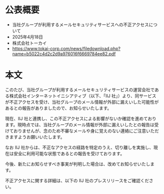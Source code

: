 # 公表概要
- 当社グループが利用するメールセキュリティサービスへの不正アクセスについて
- 2025年4月18日
- 株式会社トーカイ
- https://www.tokai-corp.com/news/filedownload.php?name=b5022c4d2c2d9a976016f6669784ee82.pdf

# 本文
このたび、当社グループが利用するメールセキュリティサービスの運営会社である株式会社インターネットイニシアティブ（以下、「IIJ 社」）より、同サービスが不正アクセスを受け、当社グループのメール情報が外部に漏えいした可能性があるとの報告がありましたので、お知らせいたします。

現在、IIJ 社と連携し、この不正アクセスによる影響がないか確認を進めております。現時点では、当社グループのメール情報が外部に漏えいしたとの報告は受けておりませんが、念のため不審なメールや身に覚えのない連絡にご注意いただきますようお願いいたします。

なお IIJ 社からは、不正なアクセスの経路を特定のうえ、切り離しを実施し、現在は安全に利用可能な状態であるとの報告を受けております。

今後、新たにお知らせすべき事実が判明した場合は、改めてお知らせいたします。

不正アクセスに関する詳細は、以下の IIJ 社のプレスリリースをご確認ください。
